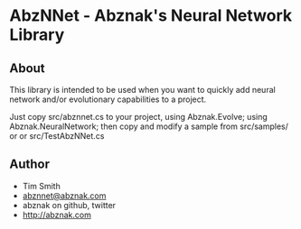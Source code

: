 # AbzNNet - Abznak's Neural Network Library

## About
This library is intended to be used when you want to quickly add
neural network and/or evolutionary capabilities to a project.  

Just copy src/abznnet.cs to your project, 
    using Abznak.Evolve;
    using Abznak.NeuralNetwork;
then copy and modify a sample from src/samples/ or or src/TestAbzNNet.cs

## Author
* Tim Smith
* abznnet@abznak.com
* abznak on github, twitter
* http://abznak.com

